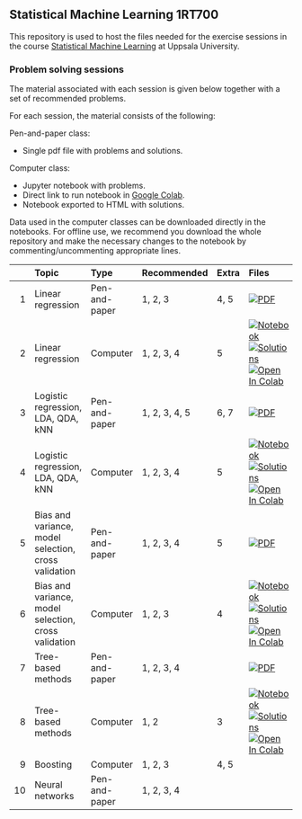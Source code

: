 ## Statistical Machine Learning 1RT700

This repository is used to host the files needed for the exercise sessions in the course [Statistical Machine Learning](http://www.it.uu.se/edu/course/homepage/sml) at Uppsala University.

### Problem solving sessions
The material associated with each session is given below together with a set of recommended problems.

For each session, the material consists of the following:

Pen-and-paper class:
* Single pdf file with problems and solutions.

Computer class:
* Jupyter notebook with problems.
* Direct link to run notebook in [Google Colab](https://colab.research.google.com/).
* Notebook exported to HTML with solutions.

Data used in the computer classes can be downloaded directly in the notebooks.
For offline use, we recommend you download the whole repository and make the necessary changes to the notebook by commenting/uncommenting appropriate lines.

|    | Topic                                                | Type          | Recommended   | Extra | Files |
|---:|:-----------------------------------------------------|:--------------|:--------------|:------|:------| 
| 1  | Linear regression                                    | Pen-and-paper | 1, 2, 3       | 4, 5  | <a href="https://uu-sml.github.io/course-sml-public/exercises/SML-session_1.pdf"  ><img src="https://img.shields.io/badge/Session_1-PDF-ee3f24?logo=Adobe%20Acrobat%20Reader&style=flat" alt="PDF"      title="Download pdf" /></a>|
| 2  | Linear regression                                    | Computer      | 1, 2, 3, 4    | 5     | <a href="https://uu-sml.github.io/course-sml-public/exercises/SML-session_2.ipynb"><img src="https://img.shields.io/badge/Session_2-Notebook-f37626?logo=jupyter&style=flat"  alt="Notebook" title="Download notebook" /></a> <a href="https://uu-sml.github.io/course-sml-public/exercises/solutions/SML-session_2.html"><img src="https://img.shields.io/badge/Session_2-Solutions-f37626?logo=Jupyter&style=flat" alt="Solutions" title="View solutions"/></a> [![Open In Colab](https://colab.research.google.com/assets/colab-badge.svg)](https://colab.research.google.com/github/uu-sml/course-sml-public/blob/master/exercises/SML-session_2.ipynb) |
| 3  | Logistic regression, LDA, QDA, kNN                   | Pen-and-paper | 1, 2, 3, 4, 5 | 6, 7  | <a href="https://uu-sml.github.io/course-sml-public/exercises/SML-session_3.pdf"  ><img src="https://img.shields.io/badge/Session_3-PDF-ee3f24?logo=Adobe%20Acrobat%20Reader&style=flat" alt="PDF"      title="Download pdf" /></a> |
| 4  | Logistic regression, LDA, QDA, kNN                   | Computer      | 1, 2, 3, 4    | 5     | <a href="https://uu-sml.github.io/course-sml-public/exercises/SML-session_4.ipynb"><img src="https://img.shields.io/badge/Session_4-Notebook-f37626?logo=jupyter&style=flat"  alt="Notebook" title="Download notebook" /></a> <a href="https://uu-sml.github.io/course-sml-public/exercises/solutions/SML-session_4.html"><img src="https://img.shields.io/badge/Session_4-Solutions-f37626?logo=Jupyter&style=flat" alt="Solutions" title="View solutions"/></a> [![Open In Colab](https://colab.research.google.com/assets/colab-badge.svg)](https://colab.research.google.com/github/uu-sml/course-sml-public/blob/master/exercises/SML-session_4.ipynb) |
| 5  | Bias and variance, model selection, cross validation | Pen-and-paper | 1, 2, 3, 4    | 5     | <a href="https://uu-sml.github.io/course-sml-public/exercises/SML-session_5.pdf"  ><img src="https://img.shields.io/badge/Session_5-PDF-ee3f24?logo=Adobe%20Acrobat%20Reader&style=flat" alt="PDF"      title="Download pdf" /></a> |
| 6  | Bias and variance, model selection, cross validation | Computer      | 1, 2, 3       | 4     | <a href="https://uu-sml.github.io/course-sml-public/exercises/SML-session_6.ipynb"><img src="https://img.shields.io/badge/Session_6-Notebook-f37626?logo=jupyter&style=flat"  alt="Notebook" title="Download notebook" /></a> <a href="https://uu-sml.github.io/course-sml-public/exercises/solutions/SML-session_6.html"><img src="https://img.shields.io/badge/Session_6-Solutions-f37626?logo=Jupyter&style=flat" alt="Solutions" title="View solutions"/></a> [![Open In Colab](https://colab.research.google.com/assets/colab-badge.svg)](https://colab.research.google.com/github/uu-sml/course-sml-public/blob/master/exercises/SML-session_6.ipynb) |
| 7  | Tree-based methods                                   | Pen-and-paper | 1, 2, 3, 4    |       | <a href="https://uu-sml.github.io/course-sml-public/exercises/SML-session_7.pdf"  ><img src="https://img.shields.io/badge/Session_7-PDF-ee3f24?logo=Adobe%20Acrobat%20Reader&style=flat" alt="PDF"      title="Download pdf" /></a> |
| 8  | Tree-based methods                                   | Computer      | 1, 2          | 3     | <a href="https://uu-sml.github.io/course-sml-public/exercises/SML-session_8.ipynb"><img src="https://img.shields.io/badge/Session_8-Notebook-f37626?logo=jupyter&style=flat"  alt="Notebook" title="Download notebook" /></a> <a href="https://uu-sml.github.io/course-sml-public/exercises/solutions/SML-session_8.html"><img src="https://img.shields.io/badge/Session_8-Solutions-f37626?logo=Jupyter&style=flat" alt="Solutions" title="View solutions"/></a> [![Open In Colab](https://colab.research.google.com/assets/colab-badge.svg)](https://colab.research.google.com/github/uu-sml/course-sml-public/blob/master/exercises/SML-session_8.ipynb) |
| 9  | Boosting                                             | Computer      | 1, 2, 3       | 4, 5  | <!--<a href="https://uu-sml.github.io/course-sml-public/exercises/SML-session_9.ipynb"><img src="https://img.shields.io/badge/Session_9-Notebook-f37626?logo=jupyter&style=flat"  alt="Notebook" title="Download notebook" /></a> <a href="https://uu-sml.github.io/course-sml-public/exercises/solutions/SML-session_9.html"><img src="https://img.shields.io/badge/Session_9-Solutions-f37626?logo=Jupyter&style=flat" alt="Solutions" title="View solutions"/></a> [![Open In Colab](https://colab.research.google.com/assets/colab-badge.svg)](https://colab.research.google.com/github/uu-sml/course-sml-public/blob/master/exercises/SML-session_9.ipynb) -->|
| 10 | Neural networks                                      | Pen-and-paper | 1, 2, 3, 4    |       | <!--<a href="https://uu-sml.github.io/course-sml-public/exercises/SML-session_10.pdf" ><img src="https://img.shields.io/badge/Session_10-PDF-ee3f24?logo=Adobe%20Acrobat%20Reader&style=flat" alt="PDF"      title="Download pdf" /></a> -->|
